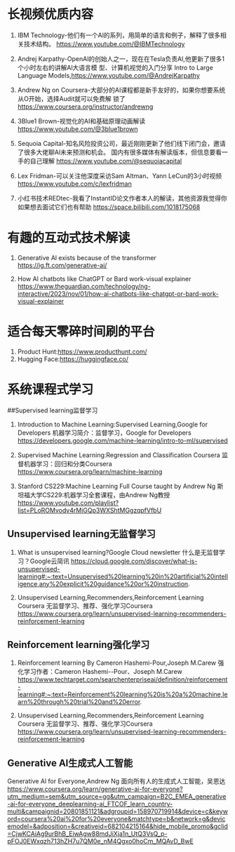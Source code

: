 # 长视频优质内容
1. IBM Technology-他们有一个Al的系列，用简单的语言和例子，解释了很多相关技术结构。
https://www.youtube.com/@IBMTechnology

2. Andrej Karpathy-OpenAl的创始人之一，现在在Tesla负责Al,他更新了很多1个小时左右的讲解Al大语言模
型、计算机视觉的入门分享
Intro to Large Language Models,https://www.youtube.com/@AndrejKarpathy

3. Andrew Ng on Coursera-大部分的AI课程都是新手友好的，如果你想要系统从O开始，选择Audit就可以免费解
锁了
https://www.coursera.org/instructor/andrewng

4. 3Blue1 Brown-视觉化的AI和基础原理动画解读
https://www.youtube.com/@3blue1brown

5. Sequoia Capital-知名风险投资公司，最近刚刚更新了他们线下闭门会，邀请了很多大佬聊Al未来预测和机会。
国内有很多媒体有解读版本，但信息要看一手的自己理解
https://www.youtube.com/@sequoiacapital

6. Lex Fridman-可以关注他深度采访Sam Altman、Yann LeCun的3小时视频
https://www.youtube.com/c/lexfridman

7. 小红书技术REDtec-我看了InstantID论文作者本人的解读，其他资源我觉得你如果想去面试它们也有帮助
https://space.bilibili.com/1018175068

# 有趣的互动式技术解读
1. Generative Al exists because of the transformer
https://ig.ft.com/generative-ai/

2. How Al chatbots like ChatGPT or Bard work-visual explainer
https://www.theguardian.com/technology/ng-interactive/2023/nov/01/how-ai-chatbots-like-chatgpt-or-bard-work-visual-explainer


# 适合每天零碎时间刷的平台
1. Product Hunt:https://www.producthunt.com/
2. Hugging Face:https://huggingface.co/


# 系统课程式学习
##Supervised learning监督学习
1. Introduction to Machine Learning:Supervised Learning,Google for Developers 机器学习简介：监督学习，Google for Developers
https://developers.google.com/machine-learning/intro-to-ml/supervised


2. Supervised Machine Learning:Regression and Classification Coursera 监督机器学习：回归和分类Coursera
https://www.coursera.org/learn/machine-learning


3. Stanford CS229:Machine Learning Full Course taught by Andrew Ng 斯坦福大学CS229:机器学习全套课程，由Andrew Ng教授
https://www.youtube.com/playlist?list=PLoROMvodv4rMiGQp3WXShtMGgzqpfVfbU


## Unsupervised learning无监督学习
1. What is unsupervised learning?Google Cloud newsletter 什么是无监督学习？Google云简讯
https://cloud.google.com/discover/what-is-unsupervised-learning#:~:text=Unsupervised%20learning%20in%20artificial%20intelligence,any%20explicit%20guidance%20or%20instruction.

2. Unsupervised Learning,Recommenders,Reinforcement Learning Coursera 无监督学习、推荐、强化学习Coursera
https://www.coursera.org/learn/unsupervised-learning-recommenders-reinforcement-learning


## Reinforcement learning强化学习
1. Reinforcement learning By Cameron Hashemi-Pour,Joseph M.Carew 强化学习作者：Cameron Hashemi--Pour、Joseph M.Carew
https://www.techtarget.com/searchenterpriseai/definition/reinforcement-learning#:~:text=Reinforcement%20learning%20is%20a%20machine,learn%20through%20trial%20and%20error.

2. Unsupervised Learning,Recommenders,Reinforcement Learning Coursera 无监督学习、推荐、强化学习Coursera
https://www.coursera.org/learn/unsupervised-learning-recommenders-reinforcement-learning

## Generative Al生成式人工智能
Generative Al for Everyone,Andrew Ng 面向所有人的生成式人工智能，吴恩达
https://www.coursera.org/learn/generative-ai-for-everyone?utm_medium=sem&utm_source=gg&utm_campaign=B2C_EMEA_generative-ai-for-everyone_deeplearning-ai_FTCOF_learn_country-multi&campaignid=20801851121&adgroupid=158970719914&device=c&keyword=coursera%20ai%20for%20everyone&matchtype=b&network=g&devicemodel=&adposition=&creativeid=682104215164&hide_mobile_promo&gclid=CjwKCAiAg9urBhB_EiwAgw88mdJiXja1n_UtQ3VsQ_p-pFOJ0EWxqzh713hZH7u7QM0e_nM4Qgxo0hoCm_MQAvD_BwE